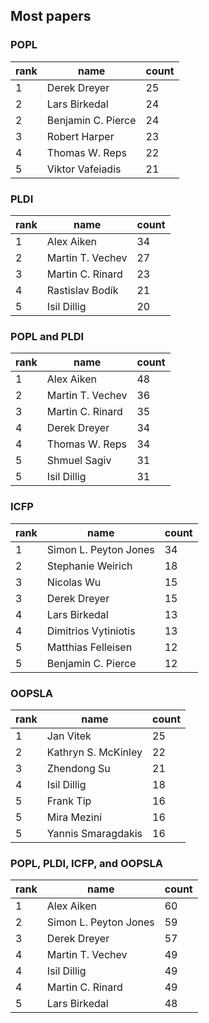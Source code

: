 ## Most papers

### POPL

 rank |        name        | count 
------|--------------------|-------
1 | Derek Dreyer       |    25
2 | Lars Birkedal      |    24
2 | Benjamin C. Pierce |    24
3 | Robert Harper |    23
4 | Thomas W. Reps     |    22
5 | Viktor Vafeiadis   |    21

### PLDI

 rank |       name       | count 
------|------------------|-------
1 | Alex Aiken       |    34
2 | Martin T. Vechev |    27
3 | Martin C. Rinard |    23
4 | Rastislav Bodík  |    21
5 | Isil Dillig      |    20

### POPL and PLDI

 rank |       name       | count 
------|------------------|-------
1 | Alex Aiken       |    48
2 | Martin T. Vechev |    36
3 | Martin C. Rinard |    35
4 | Derek Dreyer     |    34
4 | Thomas W. Reps   |    34
5 | Shmuel Sagiv     |    31
5 | Isil Dillig      |    31

### ICFP

 rank |         name          | count 
------|-----------------------|-------
1 | Simon L. Peyton Jones |    34
2 | Stephanie Weirich     |    18
3 | Nicolas Wu            |    15
3 | Derek Dreyer          |    15
4 | Lars Birkedal         |    13
4 | Dimitrios Vytiniotis  |    13
5 | Matthias Felleisen    |    12
5 | Benjamin C. Pierce    |    12

### OOPSLA

 rank |        name         | count 
------|---------------------|-------
1 | Jan Vitek           |    25
2 | Kathryn S. McKinley |    22
3 | Zhendong Su     |    21
4 | Isil Dillig         |    18
5 | Frank Tip           |    16
5 | Mira Mezini         |    16
5 | Yannis Smaragdakis  |    16

### POPL, PLDI, ICFP, and OOPSLA

 rank |         name          | count 
------|-----------------------|-------
1 | Alex Aiken            |    60
2 | Simon L. Peyton Jones |    59
3 | Derek Dreyer          |    57
4 | Martin T. Vechev      |    49
4 | Isil Dillig           |    49
4 | Martin C. Rinard      |    49
5 | Lars Birkedal         |    48
